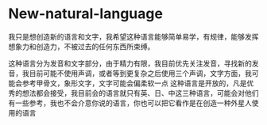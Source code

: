 # New-natural-language
我只是想创造新的语言和文字，我希望这种语言能够简单易学，有规律，能够发挥想象力和创造力，不被过去的任何东西所束缚。

这种语言分为发音和文字部分，由于精力有限，我目前优先关注发音，寻找新的发音，我目前可能不使用声调，或者等到更复杂之后使用三个声调，文字方面，我可能会参考甲骨文，象形文字，文字可能会偏柔软一点
这种语言是开放的，凡是优秀的想法都会接受，我目前会的语言就只有英、日、中这三种语言，可能会对他们有一些参考，我也不会介意你说的语言，你也可以把它看作是在创造一种外星人使用的语言


